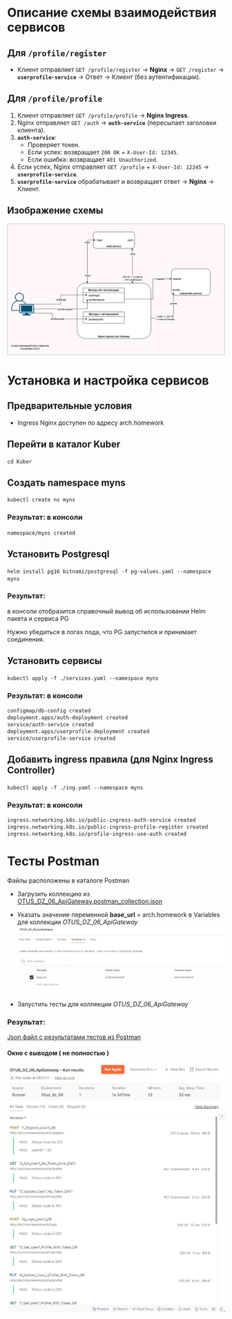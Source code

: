 # Описание схемы взаимодействия сервисов

## Для `/profile/register`
- Клиент отправляет `GET /profile/register` → **Nginx** → `GET /register` → **`userprofile-service`** → Ответ → Клиент (без аутентификации).

## Для `/profile/profile`
1. Клиент отправляет `GET /profile/profile` → **Nginx Ingress**.
2. Nginx отправляет `GET /auth` → **`auth-service`** (пересылает заголовки клиента).
3. **`auth-service`**:
   - Проверяет токен.
   - Если успех: возвращает `200 OK` + `X-User-Id: 12345`.
   - Если ошибка: возвращает `401 Unauthorized`.
4. Если успех, Nginx отправляет `GET /profile` + `X-User-Id: 12345` → **`userprofile-service`**.
5. **`userprofile-service`** обрабатывает и возвращает ответ → **Nginx** → Клиент.

## Изображение схемы
![alt text](<Схема взаимодействи сервисов.png>)


# Установка и настройка сервисов

## Предварительные условия

- Ingress Nginx доступен по адресу arch.homework


## Перейти в каталог Kuber

`cd Kuber`

## Создать namespace myns
`kubectl create ns myns`

### Результат: в консоли 
`namespace/myns created`

## Установить Postgresql

`helm install pg16 bitnami/postgresql -f pg-values.yaml --namespace myns`

### Результат: 
в консоли отобразится справочный вывод об использовании Helm пакета и сервиса PG

Нужно убедиться в логах пода, что PG запустился и принимает соединения.

## Установить сервисы

`kubectl apply -f ./services.yaml --namespace myns`

### Результат: в консоли
```
configmap/db-config created
deployment.apps/auth-deployment created
service/auth-service created
deployment.apps/userprofile-deployment created
service/userprofile-service created
```

## Добавить ingress правила (для Nginx Ingress Controller)

`kubectl apply -f ./ing.yaml --namespace myns`

### Результат: в консоли

```
ingress.networking.k8s.io/public-ingress-auth-service created
ingress.networking.k8s.io/public-ingress-profile-register created
ingress.networking.k8s.io/profile-ingress-use-auth created
```

# Тесты Postman
Файлы расположены в каталоге Postman

- Загрузить коллекцию из [OTUS_DZ_06_ApiGateway.postman_collection.json](Postman/OTUS_DZ_06_ApiGateway.postman_collection.json)

- Указать значение переменной **base_url** = arch.homework в Variables для коллекции *OTUS_DZ_06_ApiGateway*
![vars_img](Postman/postman_vars.jpg)

- Запустить тесты для коллекции *OTUS_DZ_06_ApiGateway*

### Результат:
[Json файл с результатами тестов из Postman](Postman/OTUS_DZ_06_ApiGateway.postman_test_run.json)

#### Окно с выводом ( не полностью )
![Вывод в Postman](Postman/test_results.jpg)
